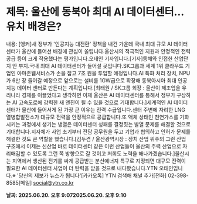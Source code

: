 # **제목: 울산에 동북아 최대 AI 데이터센터...유치 배경은?**

  내용: [앵커]새 정부가 '인공지능 대전환' 정책을 내건 가운데 국내 최대 규모 AI 데이터 센터가 울산에 들어선 배경에 관심이 쏠립니다.울산시의 적극적인 지원과 안정적인 전력 공급 등이 크게 작용했다는 평가입니다.오태인 기자입니다.[기자]동해와 인접한 산업단지 안 부지.국내 최대 AI 데이터센터가 들어설 곳입니다.SK그룹과 세계 1위 클라우드 기업인 아마존웹서비스가 손을 잡고 7조 원을 투입할 예정입니다.AI 특화 처리 장치, NPU가 6만 장 들어갈 예정으로 앞으로는 설비를 1GW급으로 확장해 동북아시아 최대 인공지능 데이터 센터로 만든다는 계획입니다.[최태원 / SK그룹 회장 : 울산이 제조업을 우리나라 경제를 이끌었다고 생각하면 이제 울산은 AI 데이터센터를 통해서 정부가 구상하는 AI 고속도로에 강력한 새 엔진이 될 수 있을 것으로 기대합니다.]세계적인 AI 데이터센터가 울산에 들어서게 된 가장 큰 이유는 전력 수급입니다.센터 주변에 자리한 LNG 열병합발전소가 대규모 전력을 안정적으로 공급합니다.또 액체 상태인 천연가스를 기화시키는 과정에서 생기는 냉열은 데이터센터 성패를 결정짓는 발열 문제를 해결할 것으로 기대합니다.지자체가 사업 초기부터 전담 공무원을 두고 기업과 협의하고 인허가 문제를 해결한 것도 큰 역할을 했습니다.[김두겸 / 울산광역시장 : 장치 산업 위주의 그런 산업 구조에서 이제는 신산업 바로 데이터센터 같은 이런 산업들이 울산의 주력 산업으로 자리매김할 수 있도록 그런 쪽 방향으로 갈 것이고 저희도 노력을 해나가겠습니다.]울산시는 지역에서 생산된 전기를 싸게 공급받는 분산에너지 특구로 지정되면 대규모 전력이 필요한 AI 데이터센터 사업이 더 탄력을 받을 것으로 내다봤습니다.YTN 오태인입니다.※ '당신의 제보가 뉴스가 됩니다'[카카오톡] YTN 검색해 채널 추가[전화] 02-398-8585[메일] social@ytn.co.kr

  **날짜: 2025.06.20. 오후 9:072025.06.20. 오후 9:10**